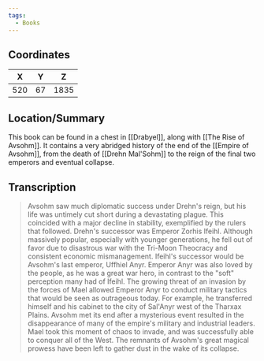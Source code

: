 ```yaml
---
tags:
  - Books
---
```


## Coordinates
| **X** | **Y** | **Z** |
| :---: | :---: | :---: |
|  520  |  67   | 1835  |

## Location/Summary
This book can be found in a chest in [[Drabyel]], along with [[The Rise of Avsohm]]. It contains a very abridged history of the end of the [[Empire of Avsohm]], from the death of [[Drehn Mal'Sohm]] to the reign of the final two emperors and eventual collapse.

## Transcription
> Avsohm saw much diplomatic success under Drehn's reign, but his life was untimely cut short during a devastating plague. This coincided with a major decline in stability, exemplified by the rulers that followed. Drehn's successor was Emperor Zorhis Ifeihl. Although massively
popular, especially with younger generations, he fell out of favor due to disastrous war with the Tri-Moon Theocracy and consistent economic mismanagement. Ifeihl's successor would be Avsohm's last emperor, Uffhiel Anyr. Emperor Anyr was also loved by the
people, as he was a great war hero, in contrast to the "soft" perception many had of Ifeihl. The growing threat of an invasion by the forces of Mael allowed Emperor Anyr to conduct military tactics that would be seen as outrageous today. For example, he transferred himself and his cabinet to the city of Sal'Anyr west of the Tharxax Plains. Avsohm met its end after a mysterious event resulted in the disappearance of many of the empire's military and industrial leaders. Mael took this moment of chaos to invade, and was successfully able to conquer all of the West. The remnants of Avsohm's great magical prowess have been left to gather dust in the wake of its collapse.

